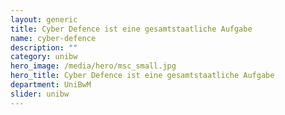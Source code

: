 ```yaml
---
layout: generic
title: Cyber Defence ist eine gesamtstaatliche Aufgabe
name: cyber-defence
description: ""
category: unibw
hero_image: /media/hero/msc_small.jpg
hero_title: Cyber Defence ist eine gesamtstaatliche Aufgabe
department: UniBwM
slider: unibw
---
```


